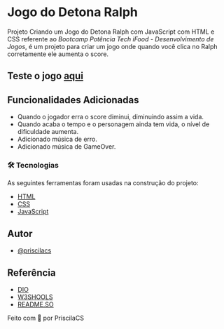 ﻿
# Jogo do Detona Ralph

Projeto Criando um Jogo do Detona Ralph com JavaScript com HTML e CSS referente ao *Bootcamp Potência Tech iFood - Desenvolvimento de Jogos*, é um projeto para criar um jogo onde quando você clica no Ralph corretamente ele aumenta o score.
## Teste o jogo [aqui](https://suaymack.github.io/jogo_detona_ralph/)


## Funcionalidades Adicionadas

- Quando o jogador erra o score diminui, diminuindo assim a vida.
- Quando acaba o tempo e o personagem ainda tem vida, o nível de dificuldade aumenta.
- Adicionado música de erro.
- Adicionado música de GameOver.

### 🛠 Tecnologias

As seguintes ferramentas foram usadas na construção do projeto:

- [HTML](https://www.w3schools.com/html/html_intro.asp)
- [CSS](https://www.w3schools.com/cssref/index.php)
- [JavaScript](https://developer.mozilla.org/en-US/docs/Web/JavaScript)

## Autor

- [@priscilacs](https://github.com/SuayMack?tab=repositories)

## Referência
 - [DIO](https://web.dio.me/)
 - [W3SHOOLS](https://www.w3schools.com/)
 - [README.SO](https://readme.so/pt)
 
Feito com 💜 por PriscilaCS
